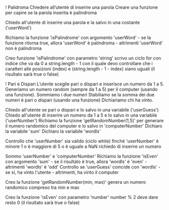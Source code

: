 ! Palidroma
Chiedere all’utente di inserire una parola
Creare una funzione per capire se la parola inserita è palindroma

Chiedo all'utente di inserire una parola e la salvo in una costante ('userWord')

Richiamo la funzione 'isPalindrome' con argomento 'userWord'
    - se la funzione ritorna true, allora 'userWord' è palindroma
    - altrimenti 'userWord' non è palindroma

Creo funzione 'isPalindrome' con parametro 'string'
    scrivo un ciclo for con indice che va da 0 a string.length - 1 con il quale
        devo controllare che i caratteri alle posizioni (index) e (string.length - 1 - index) siano uguali
(il risultato sarà true o false)




! Pari e Dispari
L’utente sceglie pari o dispari e inserisce un numero da 1 a 5.
Generiamo un numero random (sempre da 1 a 5) per il computer (usando una funzione).
Sommiamo i due numeri Stabiliamo se la somma dei due numeri è pari o dispari (usando una funzione)
Dichiariamo chi ha vinto.

Chiedo all'utente se pari o dispari e lo salvo in una variabile ('userGuess')
Chiedo all'utente di inserire un numero da 1 a 5 e lo salvo in una variabile ('userNumber')
Richiamo la funzione 'getRandomNumber(1,5)' per generare il numero randomico del computer e lo salvo in 'computerNumber'
Dichiaro la variabile 'sum'
Dichiaro la variabile 'wordIs'

Controllo che 'userNumber' sia valido (ciclo while)
    finché 'userNumber' è minore 1 o è maggiore di 5 o è uguale a NaN
        richiedo di inserire un numero
        
Sommo 'userNumber' e 'computerNumber'
Richiamo la funzione 'isEven' con argomento  'sum'
    - se il risultato è true, allora 'wordIs' è 'even'
    - altrimenti 'wordIs' è 'odd'
Controllo se 'userGuess' coincide con 'wordIs'
    - se sì, ha vinto l'utente
    - altrimenti, ha vinto il computer


Creo la funzione 'getRandomNumber(min, max)'
    genera un numero randomico compreso tra min e max

Creo la funzione 'isEven' con parametro 'number'
    number % 2 deve dare resto 0
(il risultato sarà true o false)

